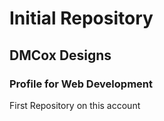 # Initial Repository

## DMCox Designs

### Profile for Web Development

First Repository on this account
